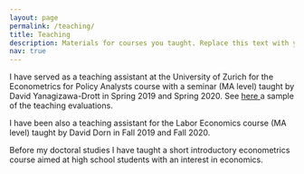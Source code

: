 ```yaml
---
layout: page
permalink: /teaching/
title: Teaching
description: Materials for courses you taught. Replace this text with your description.
nav: true
---
```


I have served as a teaching assistant at the University of Zurich for the Econometrics for Policy Analysts course with a seminar (MA level) taught by David Yanagizawa-Drott in Spring 2019 and Spring 2020. See <a href="/assets/pdf/teaching_evals.pdf"> here </a> a sample of the teaching evaluations.

I have been also a teaching assistant for the Labor Economics course (MA level) taught by David Dorn in Fall 2019 and Fall 2020.

Before my doctoral studies I have taught a short introductory econometrics course aimed at high school students with an interest in economics.
